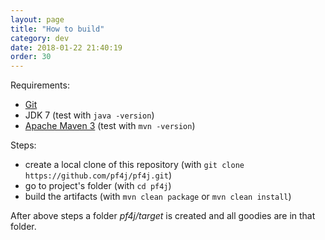 ```yaml
---
layout: page
title: "How to build"
category: dev
date: 2018-01-22 21:40:19
order: 30
---
```


Requirements: 

- [Git](https://git-scm.com/)
- JDK 7 (test with `java -version`)
- [Apache Maven 3](https://maven.apache.org/) (test with `mvn -version`)

Steps:

- create a local clone of this repository (with `git clone https://github.com/pf4j/pf4j.git`)
- go to project's folder (with `cd pf4j`)
- build the artifacts (with `mvn clean package` or `mvn clean install`)

After above steps a folder _pf4j/target_ is created and all goodies are in that folder.

